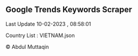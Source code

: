 

## Google Trends Keywords Scraper 
 
Last Update 10-02-2023 , 08:58:01

Country List :
VIETNAM.json



© Abdul Muttaqin 
